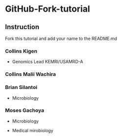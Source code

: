 # GitHub-Fork-tutorial 

## Instruction

Fork this tutorial and add your name to the README.md


### Collins Kigen

* Genomics Lead KEMRI/USAMRD-A
### Collins Malii Wachira


### Brian Silantoi
* Microbiology 

### Moses Gachoya
* Microbiology

* Medical mirobiology

